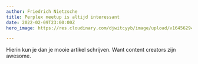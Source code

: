```yaml
---
author: Friedrich Nietzsche
title: Perplex meetup is altijd interessant
date: 2022-02-09T23:00:00Z
hero_image: https://res.cloudinary.com/djwitcyyb/image/upload/v1645629408/perplex/pexels-bekah-allmark-10433611_ozr7wp.jpg

---
```

Hierin kun je dan je mooie artikel schrijven. Want content creators zijn awesome.